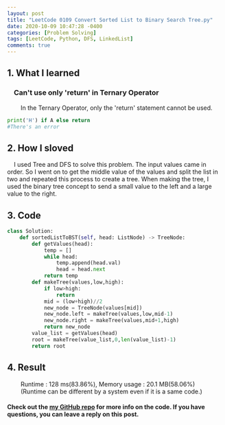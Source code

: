 ```yaml
---
layout: post
title: "LeetCode 0109 Convert Sorted List to Binary Search Tree.py"
date: 2020-10-09 10:47:28 -0400
categories: [Problem Solving]
tags: [LeetCode, Python, DFS, LinkedList]
comments: true
---
```


## 1. What I learned
### &nbsp;&nbsp;&nbsp;&nbsp;Can't use only 'return' in Ternary Operator
&nbsp;&nbsp;&nbsp;&nbsp;&nbsp;&nbsp;&nbsp;&nbsp;In the Ternary Operator, only the 'return' statement cannot be used.
```python
print('H') if A else return
#There's an error
```

## 2. How I sloved
&nbsp;&nbsp;&nbsp;&nbsp;I used Tree and DFS to solve this problem. The input values came in order. So I went on to get the middle value of the values and split the list in two and repeated this process to create a tree. When making the tree, I used the binary tree concept to send a small value to the left and a large value to the right.

## 3. Code
```python
class Solution:
    def sortedListToBST(self, head: ListNode) -> TreeNode:
        def getValues(head):
            temp = []
            while head:
                temp.append(head.val)
                head = head.next
            return temp
        def makeTree(values,low,high):
            if low>high:
                return
            mid = (low+high)//2
            new_node = TreeNode(values[mid])
            new_node.left = makeTree(values,low,mid-1)
            new_node.right = makeTree(values,mid+1,high)
            return new_node
        value_list = getValues(head)
        root = makeTree(value_list,0,len(value_list)-1)
        return root
```

## 4. Result
&nbsp;&nbsp;&nbsp;&nbsp;&nbsp;&nbsp;&nbsp;&nbsp;Runtime : 128 ms(83.86%), Memory usage : 20.1 MB(58.06%)  
&nbsp;&nbsp;&nbsp;&nbsp;&nbsp;&nbsp;&nbsp;&nbsp;(Runtime can be different by a system even if it is a same code.)

#### Check out the [my GitHub repo][hyuk-gh] for more info on the code. If you have questions, you can leave a reply on this post.

[hyuk-gh]:   https://github.com/dlgur1994/StudyAlgorithms
